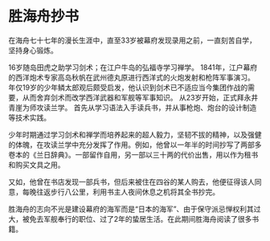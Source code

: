 胜海舟抄书
=========

在海舟七十七年的漫长生涯中，直至33岁被幕府发现录用之前，一直刻苦自学，坚持身心锻炼。

16岁随岛田虎之助学习剑术；在江户牛岛的弘福寺学习禅学。 
1841年，江户幕府的西洋炮术专家高岛秋帆在武州德丸原进行西洋式的火炮发射和枪阵军事演习。
年仅19岁的少年鳞太郎观后颇受启发，他认识到剑术已不适应当今集团作战的需要，从而舍弃剑术而改学西洋武器和军舰等军事知识。
从23岁开始，正式拜永井青崖为师攻读兰学。
首先从学习语法入手读兵书，并从事枪炮、炮台的设计制造等技术实践。

少年时期通过学习剑术和禅学而培养起来的超人毅力，坚韧不拔的精神，以及强健的体魄，在攻读兰学中充分发挥了作用。例如，他曾以一年半的时间抄写了两部多卷本的《兰日辞典》。一部留作自用，另一部以三十两的代价出售，用以作为租书和购买文具之用。

又如，他曾在书店发现一部兵书，但后来被住在四谷的某人购去，他便征得该人同意，每晚往返步行八公里，利用书主人夜间休息之机将其全书抄完。

胜海舟的志向不光是建设幕府的海军而是“日本的海军”、由于保守派忌惮权利其过大，被免去军舰奉行的职位、过了2年的蛰居生活。在此期间胜海舟阅读了很多书籍。
